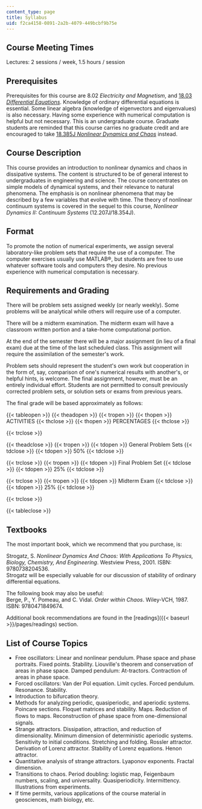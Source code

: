 ```yaml
---
content_type: page
title: Syllabus
uid: f2ca4158-0891-2a2b-4079-449bcbf9b75e
---
```


Course Meeting Times
--------------------

Lectures: 2 sessions / week, 1.5 hours / session

Prerequisites
-------------

Prerequisites for this course are 8.02 _Electricity and Magnetism_, and [18.03 _Differential Equations_](/courses/18-03-differential-equations-spring-2010). Knowledge of ordinary differential equations is essential. Some linear algebra (knowledge of eigenvectors and eigenvalues) is also necessary. Having some experience with numerical computation is helpful but not necessary. This is an undergraduate course. Graduate students are reminded that this course carries no graduate credit and are encouraged to take [18.385J _Nonlinear Dynamics and Chaos_](/courses/18-385j-nonlinear-dynamics-and-chaos-fall-2004) instead.

Course Description
------------------

This course provides an introduction to nonlinear dynamics and chaos in dissipative systems. The content is structured to be of general interest to undergraduates in engineering and science. The course concentrates on simple models of dynamical systems, and their relevance to natural phenomena. The emphasis is on nonlinear phenomena that may be described by a few variables that evolve with time. The theory of nonlinear continuum systems is covered in the sequel to this course, _Nonlinear Dynamics II: Continuum Systems_ (12.207J/18.354J).

Format
------

To promote the notion of numerical experiments, we assign several laboratory-like problem sets that require the use of a computer. The computer exercises usually use MATLAB®, but students are free to use whatever software tools and computers they desire. No previous experience with numerical computation is necessary.

Requirements and Grading
------------------------

There will be problem sets assigned weekly (or nearly weekly). Some problems will be analytical while others will require use of a computer.

There will be a midterm examination. The midterm exam will have a classroom written portion and a take-home computational portion.

At the end of the semester there will be a major assignment (in lieu of a final exam) due at the time of the last scheduled class. This assignment will require the assimilation of the semester's work.

Problem sets should represent the student's own work but cooperation in the form of, say, comparison of one's numerical results with another's, or helpful hints, is welcome. The final assignment, however, must be an entirely individual effort. Students are not permitted to consult previously corrected problem sets, or solution sets or exams from previous years.

The final grade will be based approximately as follows:

{{< tableopen >}}
{{< theadopen >}}
{{< tropen >}}
{{< thopen >}}
ACTIVITIES
{{< thclose >}}
{{< thopen >}}
PERCENTAGES
{{< thclose >}}

{{< trclose >}}

{{< theadclose >}}
{{< tropen >}}
{{< tdopen >}}
General Problem Sets
{{< tdclose >}}
{{< tdopen >}}
50%
{{< tdclose >}}

{{< trclose >}}
{{< tropen >}}
{{< tdopen >}}
Final Problem Set
{{< tdclose >}}
{{< tdopen >}}
25%
{{< tdclose >}}

{{< trclose >}}
{{< tropen >}}
{{< tdopen >}}
Midterm Exam
{{< tdclose >}}
{{< tdopen >}}
25%
{{< tdclose >}}

{{< trclose >}}

{{< tableclose >}}

Textbooks
---------

The most important book, which we recommend that you purchase, is:

Strogatz, S. _Nonlinear Dynamics And Chaos: With Applications To Physics, Biology, Chemistry, And Engineering_. Westview Press, 2001. ISBN: 9780738204536.  
Strogatz will be especially valuable for our discussion of stability of ordinary differential equations.

The following book may also be useful:  
Berge, P., Y. Pomeau, and C. Vidal. _Order within Chaos_. Wiley-VCH, 1987. ISBN: 9780471849674.

Additional book recommendations are found in the [readings]({{< baseurl >}}/pages/readings) section.

List of Course Topics
---------------------

*   Free oscillators: Linear and nonlinear pendulum. Phase space and phase portraits. Fixed points. Stability. Liouville's theorem and conservation of areas in phase space. Damped pendulum: At-tractors. Contraction of areas in phase space.
*   Forced oscillators: Van der Pol equation. Limit cycles. Forced pendulum. Resonance. Stability.
*   Introduction to bifurcation theory.
*   Methods for analyzing periodic, quasiperiodic, and aperiodic systems. Poincare sections. Floquet matrices and stability. Maps. Reduction of ﬂows to maps. Reconstruction of phase space from one-dimensional signals.
*   Strange attractors. Dissipation, attraction, and reduction of dimensionality. Minimum dimension of deterministic aperiodic systems. Sensitivity to initial conditions. Stretching and folding. Rossler attractor. Derivation of Lorenz attractor. Stability of Lorenz equations. Henon attractor.
*   Quantitative analysis of strange attractors. Lyaponov exponents. Fractal dimension.
*   Transitions to chaos. Period doubling: logistic map, Feigenbaum numbers, scaling, and universality. Quasiperiodicity. Intermittency. Illustrations from experiments.
*   If time permits, various applications of the course material in geosciences, math biology, etc.